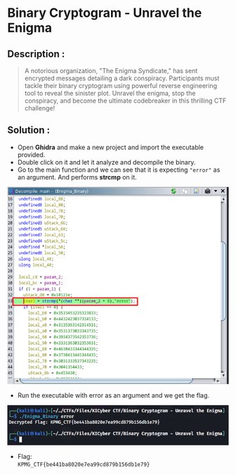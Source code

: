 # Binary Cryptogram - Unravel the Enigma

## Description :
> A notorious organization, "The Enigma Syndicate," has sent encrypted messages detailing a dark conspiracy. Participants must tackle their binary cryptogram using powerful reverse engineering tool to reveal the sinister plot. Unravel the enigma, stop the conspiracy, and become the ultimate codebreaker in this thrilling CTF challenge!


## Solution :
* Open **Ghidra** and make a new project and import the executable provided.
* Double click on it and let it analyze and decompile the binary.
* Go to the main function and we can see that it is expecting `"error"` as an argument. And performs **strcmp** on it.

![strcmp](image.png)
* Run the executable with error as an argument and we get the flag.

![flag](image-1.png)
* Flag:   
`KPMG_CTF{be441ba8020e7ea99cd879b156db1e79}`
